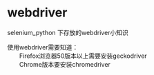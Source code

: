 # webdriver
selenium_python 下存放的webdriver小知识

使用webdriver需要知道：  
&emsp;&emsp;Firefox浏览器50版本以上需要安装geckodriver  
&emsp;&emsp;Chrome版本要安装chromedriver
    

